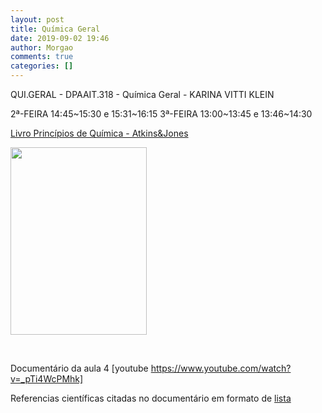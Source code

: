 ```yaml
---
layout: post
title: Química Geral
date: 2019-09-02 19:46
author: Morgao
comments: true
categories: []
---
```

QUI.GERAL - DPAAIT.318 - Química Geral - KARINA VITTI KLEIN

2ª-FEIRA 14:45~15:30 e 15:31~16:15
3ª-FEIRA 13:00~13:45 e 13:46~14:30

<a href="https://matematicafibonacci.wordpress.com/wp-content/uploads/2019/09/livro-princc3adpios-de-quc3admica-atkinsjones.pdf">Livro Princípios de Química - Atkins&amp;Jones</a>

<img class="alignnone size-medium wp-image-252" src="https://matematicafibonacci.wordpress.com/wp-content/uploads/2019/09/ementaquimicageral01.png?w=218" alt="" width="218" height="300" />

&nbsp;

Documentário da aula 4
[youtube https://www.youtube.com/watch?v=_pTi4WcPMhk]

Referencias científicas citadas no documentário em formato de <a href="https://matematicafibonacci.wordpress.com/2019/09/09/docmquim101/">lista</a>
